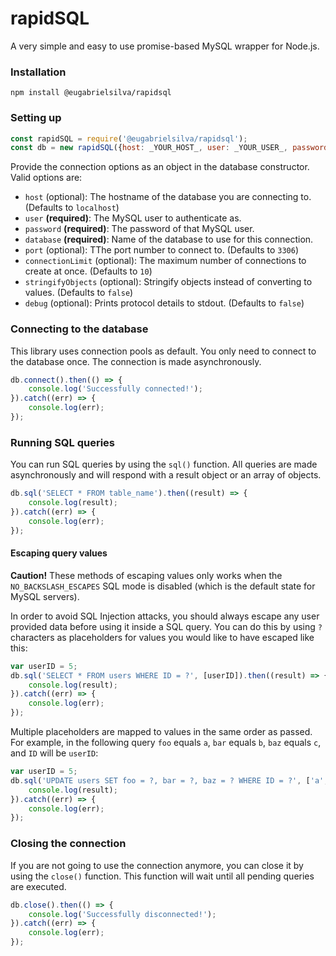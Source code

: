 # rapidSQL
A very simple and easy to use promise-based MySQL wrapper for Node.js.

### Installation
```
npm install @eugabrielsilva/rapidsql
```

### Setting up
```js
const rapidSQL = require('@eugabrielsilva/rapidsql');
const db = new rapidSQL({host: _YOUR_HOST_, user: _YOUR_USER_, password: _YOUR_PASSWORD, database: _YOUR_DATABASE});
```

Provide the connection options as an object in the database constructor. Valid options are:

- `host` (optional): The hostname of the database you are connecting to. (Defaults to `localhost`)
- `user` **(required)**: The MySQL user to authenticate as.
- `password` **(required)**: The password of that MySQL user.
- `database` **(required)**: Name of the database to use for this connection.
- `port` (optional): TThe port number to connect to. (Defaults to `3306`)
- `connectionLimit` (optional): The maximum number of connections to create at once. (Defaults to `10`)
- `stringifyObjects` (optional): Stringify objects instead of converting to values. (Defaults to `false`)
- `debug` (optional): Prints protocol details to stdout. (Defaults to `false`)

### Connecting to the database
This library uses connection pools as default. You only need to connect to the database once. The connection is made asynchronously.

```js
db.connect().then(() => {
    console.log('Successfully connected!');
}).catch((err) => {
    console.log(err);
});
```

### Running SQL queries
You can run SQL queries by using the `sql()` function. All queries are made asynchronously and will respond with a result object or an array of objects.

```js
db.sql('SELECT * FROM table_name').then((result) => {
    console.log(result);
}).catch((err) => {
    console.log(err);
});
```

#### Escaping query values
**Caution!** These methods of escaping values only works when the `NO_BACKSLASH_ESCAPES` SQL mode is disabled (which is the default state for MySQL servers).

In order to avoid SQL Injection attacks, you should always escape any user provided data before using it inside a SQL query. You can do this by using `?` characters as placeholders for values you would like to have escaped like this:

```js
var userID = 5;
db.sql('SELECT * FROM users WHERE ID = ?', [userID]).then((result) => {
    console.log(result);
}).catch((err) => {
    console.log(err);
});
```

Multiple placeholders are mapped to values in the same order as passed. For example, in the following query `foo` equals `a`, `bar` equals `b`, `baz` equals `c`, and `ID` will be `userID`:

```js
var userID = 5;
db.sql('UPDATE users SET foo = ?, bar = ?, baz = ? WHERE ID = ?', ['a', 'b', 'c', userID]).then((result) => {
    console.log(result);
}).catch((err) => {
    console.log(err);
});
```

### Closing the connection
If you are not going to use the connection anymore, you can close it by using the `close()` function. This function will wait until all pending queries are executed.

```js
db.close().then(() => {
    console.log('Successfully disconnected!');
}).catch((err) => {
    console.log(err);
});
```
